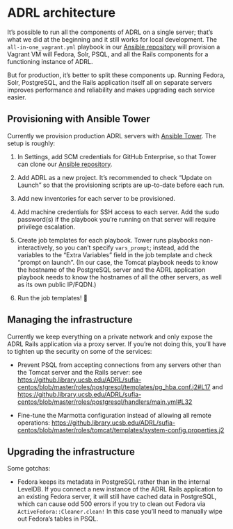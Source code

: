 # ADRL architecture

It’s possible to run all the components of ADRL on a single server;
that’s what we did at the beginning and it still works for local
development.  The `all-in-one_vagrant.yml` playbook in our [Ansible
repository](https://github.library.ucsb.edu/ADRL/sufia-centos) will
provision a Vagrant VM will Fedora, Solr, PSQL, and all the Rails
components for a functioning instance of ADRL.

But for production, it’s better to split these components up.  Running
Fedora, Solr, PostgreSQL, and the Rails application itself all on
separate servers improves performance and reliability and makes
upgrading each service easier.

## Provisioning with Ansible Tower

Currently we provision production ADRL servers with
[Ansible Tower](https://ansibletower.library.ucsb.edu/#/login).  The
setup is roughly:

1. In Settings, add SCM credentials for GitHub Enterprise, so that
   Tower can clone our
   [Ansible repository](https://github.library.ucsb.edu/ADRL/sufia-centos).

2. Add ADRL as a new project.  It’s recommended to check “Update on
   Launch” so that the provisioning scripts are up-to-date before each
   run.

3. Add new inventories for each server to be provisioned.

4. Add machine credentials for SSH access to each server.  Add the
   sudo password(s) if the playbook you’re running on that server will
   require privilege escalation.

5. Create job templates for each playbook.  Tower runs playbooks
   non-interactively, so you can’t specify `vars_prompt`; instead, add
   the variables to the “Extra Variables” field in the job template
   and check “prompt on launch”.  (In our case, the Tomcat playbook
   needs to know the hostname of the PostgreSQL server and the ADRL
   application playbook needs to know the hostnames of all the other
   servers, as well as its own public IP/FQDN.)

6. Run the job templates! 🚀

## Managing the infrastructure

Currently we keep everything on a private network and only expose the
ADRL Rails application via a proxy server.  If you’re not doing this,
you’ll have to tighten up the security on some of the services:

- Prevent PSQL from accepting connections from any servers other than
  the Tomcat server and the Rails server: see
  https://github.library.ucsb.edu/ADRL/sufia-centos/blob/master/roles/postgresql/templates/pg_hba.conf.j2#L17
  and
  https://github.library.ucsb.edu/ADRL/sufia-centos/blob/master/roles/postgresql/handlers/main.yml#L32

- Fine-tune the Marmotta configuration instead of allowing all remote
  operations:
  https://github.library.ucsb.edu/ADRL/sufia-centos/blob/master/roles/tomcat/templates/system-config.properties.j2

## Upgrading the infrastructure

Some gotchas:

- Fedora keeps its metadata in PostgreSQL rather than in the internal
  LevelDB.  If you connect a new instance of the ADRL Rails
  application to an existing Fedora server, it will still have cached
  data in PostgreSQL, which can cause odd 500 errors if you try to
  clean out Fedora via `ActiveFedora::Cleaner.clean!`  In this case
  you’ll need to manually wipe out Fedora’s tables in PSQL.
